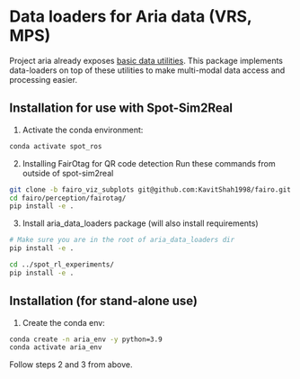 # Data loaders for Aria data (VRS, MPS)

Project aria already exposes [basic data
utilities](https://facebookresearch.github.io/projectaria_tools/docs/data_utilities).
This package implements data-loaders on top of these utilities to make multi-modal data
access and processing easier.

## Installation for use with Spot-Sim2Real

1. Activate the conda environment:

```bash
conda activate spot_ros
```

2. Installing FairOtag for QR code detection
Run these commands from outside of spot-sim2real
```bash
git clone -b fairo_viz_subplots git@github.com:KavitShah1998/fairo.git
cd fairo/perception/fairotag/
pip install -e .
```

3. Install aria_data_loaders package (will also install requirements)

```bash
# Make sure you are in the root of aria_data_loaders dir
pip install -e .

cd ../spot_rl_experiments/
pip install -e .
```

## Installation (for stand-alone use)

1. Create the conda env:

```bash
conda create -n aria_env -y python=3.9
conda activate aria_env
```

Follow steps 2 and 3 from above.
